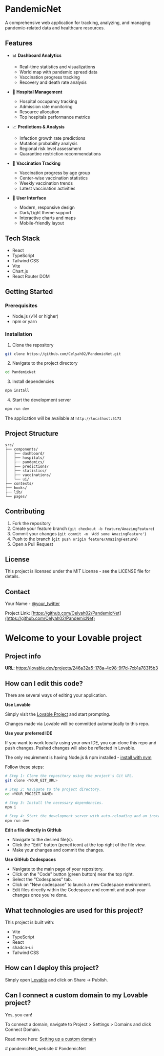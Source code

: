 # PandemicNet

A comprehensive web application for tracking, analyzing, and managing pandemic-related data and healthcare resources.

## Features

- 📊 **Dashboard Analytics**

  - Real-time statistics and visualizations
  - World map with pandemic spread data
  - Vaccination progress tracking
  - Recovery and death rate analysis

- 🏥 **Hospital Management**

  - Hospital occupancy tracking
  - Admission rate monitoring
  - Resource allocation
  - Top hospitals performance metrics

- 📈 **Predictions & Analysis**

  - Infection growth rate predictions
  - Mutation probability analysis
  - Regional risk level assessment
  - Quarantine restriction recommendations

- 💉 **Vaccination Tracking**

  - Vaccination progress by age group
  - Center-wise vaccination statistics
  - Weekly vaccination trends
  - Latest vaccination activities

- 📱 **User Interface**
  - Modern, responsive design
  - Dark/Light theme support
  - Interactive charts and maps
  - Mobile-friendly layout

## Tech Stack

- React
- TypeScript
- Tailwind CSS
- Vite
- Chart.js
- React Router DOM

## Getting Started

### Prerequisites

- Node.js (v14 or higher)
- npm or yarn

### Installation

1. Clone the repository

```bash
git clone https://github.com/Celyah02/PandemicNet.git
```

2. Navigate to the project directory

```bash
cd PandemicNet
```

3. Install dependencies

```bash
npm install
```

4. Start the development server

```bash
npm run dev
```

The application will be available at `http://localhost:5173`

## Project Structure

```
src/
├── components/
│   ├── dashboard/
│   ├── hospitals/
│   ├── pandemics/
│   ├── predictions/
│   ├── statistics/
│   ├── vaccinations/
│   └── ui/
├── contexts/
├── hooks/
├── lib/
└── pages/
```

## Contributing

1. Fork the repository
2. Create your feature branch (`git checkout -b feature/AmazingFeature`)
3. Commit your changes (`git commit -m 'Add some AmazingFeature'`)
4. Push to the branch (`git push origin feature/AmazingFeature`)
5. Open a Pull Request

## License

This project is licensed under the MIT License - see the LICENSE file for details.

## Contact

Your Name - [@your_twitter](https://twitter.com/your_twitter)

Project Link: [https://github.com/Celyah02/PandemicNet](https://github.com/Celyah02/PandemicNet)

# Welcome to your Lovable project

## Project info

**URL**: https://lovable.dev/projects/246a32a5-178a-4c98-9f7d-7cb1a78315b3

## How can I edit this code?

There are several ways of editing your application.

**Use Lovable**

Simply visit the [Lovable Project](https://lovable.dev/projects/246a32a5-178a-4c98-9f7d-7cb1a78315b3) and start prompting.

Changes made via Lovable will be committed automatically to this repo.

**Use your preferred IDE**

If you want to work locally using your own IDE, you can clone this repo and push changes. Pushed changes will also be reflected in Lovable.

The only requirement is having Node.js & npm installed - [install with nvm](https://github.com/nvm-sh/nvm#installing-and-updating)

Follow these steps:

```sh
# Step 1: Clone the repository using the project's Git URL.
git clone <YOUR_GIT_URL>

# Step 2: Navigate to the project directory.
cd <YOUR_PROJECT_NAME>

# Step 3: Install the necessary dependencies.
npm i

# Step 4: Start the development server with auto-reloading and an instant preview.
npm run dev
```

**Edit a file directly in GitHub**

- Navigate to the desired file(s).
- Click the "Edit" button (pencil icon) at the top right of the file view.
- Make your changes and commit the changes.

**Use GitHub Codespaces**

- Navigate to the main page of your repository.
- Click on the "Code" button (green button) near the top right.
- Select the "Codespaces" tab.
- Click on "New codespace" to launch a new Codespace environment.
- Edit files directly within the Codespace and commit and push your changes once you're done.

## What technologies are used for this project?

This project is built with:

- Vite
- TypeScript
- React
- shadcn-ui
- Tailwind CSS

## How can I deploy this project?

Simply open [Lovable](https://lovable.dev/projects/246a32a5-178a-4c98-9f7d-7cb1a78315b3) and click on Share -> Publish.

## Can I connect a custom domain to my Lovable project?

Yes, you can!

To connect a domain, navigate to Project > Settings > Domains and click Connect Domain.

Read more here: [Setting up a custom domain](https://docs.lovable.dev/tips-tricks/custom-domain#step-by-step-guide)

#   p a n d e m i c N e t _ w e b s i t e 
 
 #   P a n d e m i c N e t 
 
 
